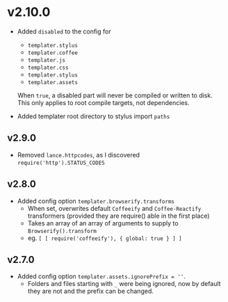 # v2.10.0
- Added `disabled` to the config for
	+ `templater.stylus`
	+ `templater.coffee`
	+ `templater.js`
	+ `templater.css`
	+ `templater.stylus`
	+ `templater.assets`
	
	When `true`, a disabled part will never be compiled or written to disk.
	This only applies to root compile targets, not dependencies.
	
- Added templater root directory to stylus import `paths`

## v2.9.0
- Removed `lance.httpcodes`, as I discovered `require('http').STATUS_CODES`

## v2.8.0
- Added config option `templater.browserify.transforms`
	+ When set, overwrites default `Coffeeify` and `Coffee-Reactify` transformers (provided they are require() able in the first place)
	+ Takes an array of an array of arguments to supply to `Browserify().transform`
	+ eg. `[ [ require('coffeeify'), { global: true } ] ]`
	
## v2.7.0
- Added config option `templater.assets.ignorePrefix = ''`.
	+ Folders and files starting with `_` were being ignored, now by default they are not and the prefix can be changed.